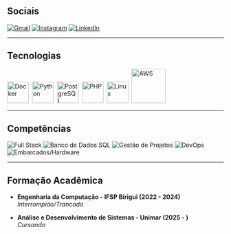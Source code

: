 ## Sociais
[![Gmail](https://img.shields.io/badge/Gmail-D14836?style=for-the-badge&logo=simpleicons:gmail&logoColor=white)](mailto:nychihara@gmail.com)
[![Instagram](https://img.shields.io/badge/Instagram-E4405F?style=for-the-badge&logo=simpleicons:instagram&logoColor=white)](https://instagram.com/nsychihara)
[![LinkedIn](https://img.shields.io/badge/LinkedIn-0A66C2?style=for-the-badge&logo=simpleicons:linkedin&logoColor=white)](https://linkedin.com/in/nicholas-ychihara)

---

## Tecnologias
<div>
  <img src="https://cdn.jsdelivr.net/gh/devicons/devicon/icons/docker/docker-original.svg" title="Docker" alt="Docker" width="50" height="50"/>&nbsp;
  <img src="https://cdn.jsdelivr.net/gh/devicons/devicon/icons/python/python-original.svg" title="Python" alt="Python" width="50" height="50"/>&nbsp;
  <img src="https://cdn.jsdelivr.net/gh/devicons/devicon/icons/postgresql/postgresql-original.svg" title="PostgreSQL" alt="PostgreSQL" width="50" height="50"/>&nbsp;
  <img src="https://cdn.jsdelivr.net/gh/devicons/devicon/icons/php/php-original.svg" title="PHP" alt="PHP" width="50" height="50"/>&nbsp;
  <img src="https://cdn.jsdelivr.net/gh/devicons/devicon/icons/linux/linux-original.svg" title="Linux" alt="Linux" width="50" height="50"/>&nbsp;
  <img src="https://upload.wikimedia.org/wikipedia/commons/9/93/Amazon_Web_Services_Logo.svg" title="AWS" alt="AWS" width="80"/>
</div>


---
## Competências
![Full Stack](https://img.shields.io/badge/-Full%20Stack-0D1117?style=for-the-badge&logo=vercel&logoColor=white&logoWidth=60)
![Banco de Dados SQL](https://img.shields.io/badge/-Banco%20de%20Dados%20SQL-0D1117?style=for-the-badge&logo=postgresql&logoColor=white&logoWidth=60)
![Gestão de Projetos](https://img.shields.io/badge/-Gestão%20de%20Projetos-0D1117?style=for-the-badge&logo=trello&logoColor=white&logoWidth=60)
![DevOps](https://img.shields.io/badge/-DevOps-0D1117?style=for-the-badge&logo=docker&logoColor=white&logoWidth=60)
![Embarcados/Hardware](https://img.shields.io/badge/-Embarcados%2FHardware-0D1117?style=for-the-badge&logo=arduino&logoColor=white&logoWidth=60)



---

## Formação Acadêmica
- **Engenharia da Computação - IFSP Birigui (2022 - 2024)**  
  _Interrompido/Trancado_

- **Análise e Desenvolvimento de Sistemas - Unimar (2025 - )**  
  _Cursando_
